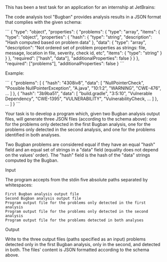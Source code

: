 This has been a test task for an application for an internship at JetBrains:

The code analysis tool "Bugban" provides analysis results in a JSON format that complies with the given schema:

´´´
{
  "type": "object",
  "properties": {
    "problems": {
      "type": "array",
      "items": {
          "type": "object",
          "properties": {
            "hash": {
              "type": "string",
              "description": "Hash computed based on problem data"
            },
            "data": {
              "type": "array",
              "description": "Not ordered set of problem properties as strings: file, message, location in file, severity, check id, etc",
              "items": {
                "type": "string"
              }
            }
          },
          "required": \["hash", "data"],
          "additionalProperties": false
      }
    }
  },
  "required": \["problems"],
  "additionalProperties": false
}
´´´

Example:

´´´
{
  "problems": \[
    {
      "hash": "4308iv8",
      "data": \[
        "NullPointerCheck",
        "Possible NullPointerException",
        "A.java",
        "10:1:2",
        "WARNING",
        "CWE-476",
        ...
      ]
    },
    {
      "hash": "3b9ba51",
      "data": \[
        "build.gradle",
        "3:5:10",
        "Vulnerable Dependency",
        "CWE-1395",
        "VULNERABILITY",
        "VulnerabilityCheck,
        ...
      ]
    },
    ...
  ]
}
´´´

Your task is to develop a program which, given two Bugban analysis output files, will generate three JSON files (according to the schema above): one for the problems only detected in the first Bugban analysis, one for the problems only detected in the second analysis, and one for the problems identified in both analyses.

Two Bugban problems are considered equal if they have an equal "hash" field and an equal set of strings in a "data" field (equality does not depend on the values' order). The "hash" field is the hash of the "data" strings computed by the Bugban.

Input

The program accepts from the stdin five absolute paths separated by whitespaces:

    First Bugban analysis output file
    Second Bugban analysis output file
    Program output file for the problems only detected in the first analysis
    Program output file for the problems only detected in the second analysis
    Program output file for the problems detected in both analyses

Output

Write to the three output files (paths specified as an input) problems detected only in the first Bugban analysis, only in the second, and detected in both. The files' content is JSON formatted according to the schema above.
